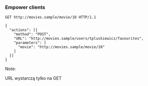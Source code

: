 ### Empower clients

``` HTTP
GET http://movies.sample/movie/10 HTTP/1.1
```

<pre class="fragment"><code class="javascript">{
  "actions": [{
    "method": "POST",
    "URL": "http://movies.sample/users/tpluskiewicz/favourites",
    "parameters": [
      "movie": "http://movies.sample/movie/10"
    ]
  }]
}</code></pre>

Note:

URL wystarczą tylko na GET
